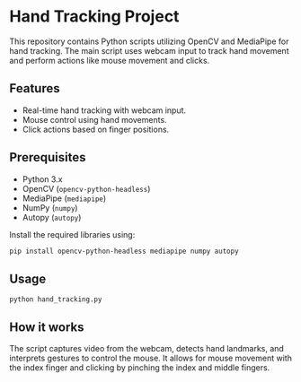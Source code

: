 # Hand Tracking Project

This repository contains Python scripts utilizing OpenCV and MediaPipe for hand tracking. The main script uses webcam input to track hand movement and perform actions like mouse movement and clicks.

## Features

- Real-time hand tracking with webcam input.
- Mouse control using hand movements.
- Click actions based on finger positions.

## Prerequisites

- Python 3.x
- OpenCV (`opencv-python-headless`)
- MediaPipe (`mediapipe`)
- NumPy (`numpy`)
- Autopy (`autopy`)

Install the required libraries using:

```bash
pip install opencv-python-headless mediapipe numpy autopy
```
## Usage
```
python hand_tracking.py
```
## How it works
The script captures video from the webcam, detects hand landmarks, and interprets gestures to control the mouse. It allows for mouse movement with the index finger and clicking by pinching the index and middle fingers.
